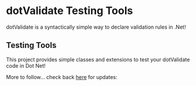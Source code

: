 # dotValidate Testing Tools
dotValidate is a syntactically simple way to declare validation rules in .Net!

## Testing Tools
This project provides simple classes and extensions to test your dotValidate code in Dot Net!

More to follow... check back [here]() for updates: 